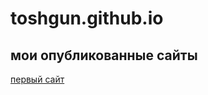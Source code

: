# toshgun.github.io
## мои опубликованные сайты

[первый сайт](https://toshgun.github.io/site/ "первый выложенный сайт")
